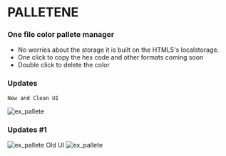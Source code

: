 # PALLETENE
### One file color pallete manager
* No worries about the storage it is built on the HTML5's localstorage.
* One click to copy the hex code and other formats coming soon
* Double click to delete the color

### Updates
    New and Clean UI
![ex_pallete](https://github.com/girishpatil/palletene/blob/master/palletene_v2_1.png)
### Updates #1
![ex_pallete](https://github.com/girishpatil/palletene/blob/master/palletene_v2_2.png)
    Old UI
![ex_pallete](https://github.com/girishpatil/palletene/blob/master/palletene_v1.png)